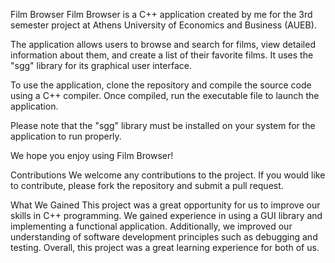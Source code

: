 Film Browser
Film Browser is a C++ application created by me for the 3rd semester project at Athens University of Economics and Business (AUEB).

The application allows users to browse and search for films, view detailed information about them, and create a list of their favorite films. It uses the "sgg" library for its graphical user interface.

To use the application, clone the repository and compile the source code using a C++ compiler. Once compiled, run the executable file to launch the application.

Please note that the "sgg" library must be installed on your system for the application to run properly.

We hope you enjoy using Film Browser!

Contributions
We welcome any contributions to the project. If you would like to contribute, please fork the repository and submit a pull request.

What We Gained
This project was a great opportunity for us to improve our skills in C++ programming. We gained experience in using a GUI library and implementing a functional application. Additionally, we improved our understanding of software development principles such as debugging and testing. Overall, this project was a great learning experience for both of us.
